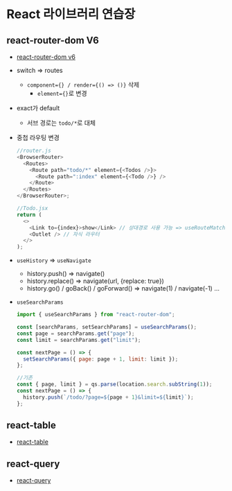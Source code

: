 # React 라이브러리 연습장

## react-router-dom V6

- [react-router-dom v6](https://reactrouter.com)
- switch => routes
  - `component={} / render={() => ()}` 삭제
    - `element={}`로 변경
- exact가 default
  - 서브 경로는 `todo/*`로 대체
- 중첩 라우팅 변경

  ```javascript
  //router.js
  <BrowserRouter>
    <Routes>
      <Route path="todo/*" element={<Todos />}>
        <Route path=":index" element={<Todo />} />
      </Route>
    </Routes>
  </BrowserRouter>;

  //Todo.jsx
  return (
    <>
      <Link to={index}>show</Link> // 상대경로 사용 가능 => useRouteMatch 사용 안해도 됨 ...
      <Outlet /> // 자식 라우터
    </>
  );
  ```

- `useHistory` => `useNavigate`

  - history.push() => navigate()
  - history.replace() => navigate(url, {replace: true})
  - history.go() / goBack() / goForward() => navigate(1) / navigate(-1) ...

- `useSearchParams`

  ```javascript
  import { useSearchParams } from "react-router-dom";

  const [searchParams, setSearchParams] = useSearchParams();
  const page = searchParams.get("page");
  const limit = searchParams.get("limit");

  const nextPage = () => {
    setSearchParams({ page: page + 1, limit: limit });
  };

  //기존
  const { page, limit } = qs.parse(location.search.subString(1));
  const nextPage = () => {
    history.push(`/todo/?page=${page + 1}&limit=${limit}`);
  };
  ```

## react-table

- [react-table](https://react-table.tanstack.com)

## react-query

- [react-query](https://react-query.tanstack.com)
